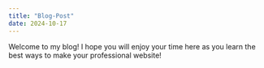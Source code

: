 ```yaml
---
title: "Blog-Post"
date: 2024-10-17
---
```


Welcome to my blog! I hope you will enjoy your time here as you learn the best 
ways to make your professional website!
